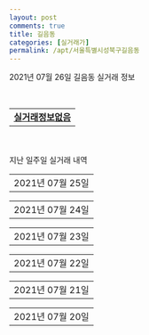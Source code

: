 ```yaml
---
layout: post
comments: true
title: 길음동
categories: [실거래가]
permalink: /apt/서울특별시성북구길음동
---
```


2021년 07월 26일 길음동 실거래 정보

<script type="text/javascript">
  google.charts.load('current', {'packages':['corechart']});
  google.charts.setOnLoadCallback(drawChart);

  function drawChart() {
    var data = google.visualization.arrayToDataTable([['거래일', '매매', '전월세', '전매'], ['20-07', 19, 49, 0], ['20-08', 34, 123, 0], ['20-09', 23, 126, 0], ['20-10', 29, 124, 0], ['20-11', 56, 139, 0], ['20-12', 68, 124, 0], ['21-01', 60, 156, 0], ['21-02', 41, 162, 0], ['21-03', 40, 205, 0], ['21-04', 33, 124, 0], ['21-05', 38, 281, 0], ['21-06', 41, 185, 0], ['21-07', 11, 91, 0]]);

    var options = {
      title: '최근 1년간 유형별 거래량 추이',
      legend: { position: 'bottom' }
    };

    var chart = new google.visualization.LineChart(document.getElementById('columnchart_material'));
    chart.draw(data, (options));년간 
  }
</script>

<div id="columnchart_material" style="width: 95%; margin-left: -35px; display: block"></div>
<br>
<table>
  <tr>
    <td colspan="4" style="font-weight: bold;"><a href="https://search.naver.com/search.naver?query=길음동 실거래정보없음">실거래정보없음</a></td>
  </tr>
    
</table>
    
<div style="margin-top: 50px; margin-bottom: 13px">지난 일주일 실거래 내역</div>

  <table style="width: 100%; margin-bottom: 1px">
      <tr class="header">
        <td>2021년 07월 25일</td>
      </tr>
      <tr class="child" style="display: none">
        <td>
            
        <table>
          <tr>
            <td colspan="4" style="font-weight: bold;"><a href="https://search.naver.com/search.naver?query=길음뉴타운2단지푸르지오">길음뉴타운2단지푸르지오</a></td>
          </tr>

          <tr>
            <td><a style="color: blue">매매</a></td>
            <td>16층</td>
            <td>84.97㎡</td>
            <td>계약일 2021-07-10</td>
          </tr>
          <tr>
            <td colspan="4"><a style="color: red;">신고가 </a>99,500<br>기존최고가 89,900</td>
          </tr>
    
        </table>
        <table style="margin-top: 5px">
          <tr>
            <td colspan="4" style="font-weight: bold;"><a href="https://search.naver.com/search.naver?query=길음동동부센트레빌(1278-0)">길음동동부센트레빌(1278-0)</a></td>
          </tr>
    
          <tr>
            <td><a style="color: blue">매매</a></td>
            <td>16층</td>
            <td>84.844㎡</td>
            <td>계약일 2021-06-26</td>
          </tr>
          <tr>
            <td colspan="4"><a style="color: red;">신고가 </a>99,700<br>기존최고가 89,900</td>
          </tr>
    
        </table>
    
        </td>
      </tr>
  </table>
    
  <table style="width: 100%; margin-bottom: 1px">
      <tr class="header">
        <td>2021년 07월 24일</td>
      </tr>
      <tr class="child" style="display: none">
        <td>
            
        <table>
          <tr>
            <td colspan="4" style="font-weight: bold;"><a href="https://search.naver.com/search.naver?query=길음뉴타운3단지푸르지오">길음뉴타운3단지푸르지오</a></td>
          </tr>

          <tr>
            <td><a style="color: darkgreen">전세</a></td>
            <td>13층</td>
            <td>59.77㎡</td>
            <td>계약일 2021-07-23</td>
          </tr>
          <tr>
            <td colspan="4">31,500</td>
          </tr>
    
        </table>
        <table style="margin-top: 5px">
          <tr>
            <td colspan="4" style="font-weight: bold;"><a href="https://search.naver.com/search.naver?query=길음뉴타운4단지(e편한세상)">길음뉴타운4단지(e편한세상)</a></td>
          </tr>
    
          <tr>
            <td><a style="color: darkgoldenrod">월세</a></td>
            <td>1층</td>
            <td>59.97㎡</td>
            <td>계약일 2021-07-23</td>
          </tr>
          <tr>
            <td colspan="4">50 (42,000)</td>
          </tr>
    
          <tr>
            <td><a style="color: darkgreen">전세</a></td>
            <td>5층</td>
            <td>59.97㎡</td>
            <td>계약일 2021-07-17</td>
          </tr>
          <tr>
            <td colspan="4">65,000</td>
          </tr>
    
        </table>
        <table style="margin-top: 5px">
          <tr>
            <td colspan="4" style="font-weight: bold;"><a href="https://search.naver.com/search.naver?query=길음뉴타운8단지(래미안)">길음뉴타운8단지(래미안)</a></td>
          </tr>
    
          <tr>
            <td><a style="color: darkgreen">전세</a></td>
            <td>4층</td>
            <td>59.99㎡</td>
            <td>계약일 2021-05-21</td>
          </tr>
          <tr>
            <td colspan="4">44,000</td>
          </tr>
    
          <tr>
            <td><a style="color: darkgreen">전세</a></td>
            <td>12층</td>
            <td>84.94㎡</td>
            <td>계약일 2021-07-17</td>
          </tr>
          <tr>
            <td colspan="4">57,700</td>
          </tr>
    
          <tr>
            <td><a style="color: darkgreen">전세</a></td>
            <td>3층</td>
            <td>114.98㎡</td>
            <td>계약일 2021-07-23</td>
          </tr>
          <tr>
            <td colspan="4">61,950</td>
          </tr>
    
        </table>
        <table style="margin-top: 5px">
          <tr>
            <td colspan="4" style="font-weight: bold;"><a href="https://search.naver.com/search.naver?query=길음동동부센트레빌(1278-0)">길음동동부센트레빌(1278-0)</a></td>
          </tr>
    
          <tr>
            <td><a style="color: darkgreen">전세</a></td>
            <td>20층</td>
            <td>114.912㎡</td>
            <td>계약일 2021-07-23</td>
          </tr>
          <tr>
            <td colspan="4">55,000</td>
          </tr>
    
        </table>
    
        </td>
      </tr>
  </table>
    
  <table style="width: 100%; margin-bottom: 1px">
      <tr class="header">
        <td>2021년 07월 23일</td>
      </tr>
      <tr class="child" style="display: none">
        <td>
            
        <table>
          <tr>
            <td colspan="4" style="font-weight: bold;"><a href="https://search.naver.com/search.naver?query=길음뉴타운1단지(래미안길음1차)">길음뉴타운1단지(래미안길음1차)</a></td>
          </tr>

          <tr>
            <td><a style="color: blue">매매</a></td>
            <td>19층</td>
            <td>59.99㎡</td>
            <td>계약일 2021-07-03</td>
          </tr>
          <tr>
            <td colspan="4"><a style="color: red;">신고가 </a>85,500<br>기존최고가 82,900</td>
          </tr>
    
        </table>
        <table style="margin-top: 5px">
          <tr>
            <td colspan="4" style="font-weight: bold;"><a href="https://search.naver.com/search.naver?query=길음뉴타운2단지푸르지오">길음뉴타운2단지푸르지오</a></td>
          </tr>
    
          <tr>
            <td><a style="color: blue">매매</a></td>
            <td>14층</td>
            <td>84.97㎡</td>
            <td>계약일 2021-07-17</td>
          </tr>
          <tr>
            <td colspan="4"><a style="color: red;">신고가 </a>100,000<br>기존최고가 83,000</td>
          </tr>
    
        </table>
        <table style="margin-top: 5px">
          <tr>
            <td colspan="4" style="font-weight: bold;"><a href="https://search.naver.com/search.naver?query=길음뉴타운5단지(래미안)">길음뉴타운5단지(래미안)</a></td>
          </tr>
    
          <tr>
            <td><a style="color: blue">매매</a></td>
            <td>3층</td>
            <td>84.96㎡</td>
            <td>계약일 2021-07-12</td>
          </tr>
          <tr>
            <td colspan="4">110,000</td>
          </tr>
    
        </table>
        <table style="margin-top: 5px">
          <tr>
            <td colspan="4" style="font-weight: bold;"><a href="https://search.naver.com/search.naver?query=길음뉴타운8단지(래미안)">길음뉴타운8단지(래미안)</a></td>
          </tr>
    
          <tr>
            <td><a style="color: darkgreen">전세</a></td>
            <td>6층</td>
            <td>59.99㎡</td>
            <td>계약일 2021-07-21</td>
          </tr>
          <tr>
            <td colspan="4">45,675</td>
          </tr>
    
          <tr>
            <td><a style="color: darkgreen">전세</a></td>
            <td>6층</td>
            <td>84.92㎡</td>
            <td>계약일 2021-07-21</td>
          </tr>
          <tr>
            <td colspan="4">63,000</td>
          </tr>
    
        </table>
    
        </td>
      </tr>
  </table>
    
  <table style="width: 100%; margin-bottom: 1px">
      <tr class="header">
        <td>2021년 07월 22일</td>
      </tr>
      <tr class="child" style="display: none">
        <td>
            
        <table>
          <tr>
            <td colspan="4" style="font-weight: bold;"><a href="https://search.naver.com/search.naver?query=길음뉴타운7단지(두산위브)">길음뉴타운7단지(두산위브)</a></td>
          </tr>

          <tr>
            <td><a style="color: blue">매매</a></td>
            <td>22층</td>
            <td>84.99㎡</td>
            <td>계약일 2021-07-15</td>
          </tr>
          <tr>
            <td colspan="4">123,800</td>
          </tr>
    
        </table>
        <table style="margin-top: 5px">
          <tr>
            <td colspan="4" style="font-weight: bold;"><a href="https://search.naver.com/search.naver?query=길음뉴타운1단지(래미안길음1차)">길음뉴타운1단지(래미안길음1차)</a></td>
          </tr>
    
          <tr>
            <td><a style="color: darkgreen">전세</a></td>
            <td>3층</td>
            <td>114.98㎡</td>
            <td>계약일 2021-07-17</td>
          </tr>
          <tr>
            <td colspan="4">45,000</td>
          </tr>
    
        </table>
        <table style="margin-top: 5px">
          <tr>
            <td colspan="4" style="font-weight: bold;"><a href="https://search.naver.com/search.naver?query=길음뉴타운2단지푸르지오">길음뉴타운2단지푸르지오</a></td>
          </tr>
    
          <tr>
            <td><a style="color: darkgoldenrod">월세</a></td>
            <td>3층</td>
            <td>114.73㎡</td>
            <td>계약일 2021-05-26</td>
          </tr>
          <tr>
            <td colspan="4">150 (20,100)</td>
          </tr>
    
          <tr>
            <td><a style="color: darkgreen">전세</a></td>
            <td>11층</td>
            <td>59.99㎡</td>
            <td>계약일 2021-05-03</td>
          </tr>
          <tr>
            <td colspan="4">47,000</td>
          </tr>
    
        </table>
        <table style="margin-top: 5px">
          <tr>
            <td colspan="4" style="font-weight: bold;"><a href="https://search.naver.com/search.naver?query=길음뉴타운5단지(래미안)">길음뉴타운5단지(래미안)</a></td>
          </tr>
    
          <tr>
            <td><a style="color: darkgreen">전세</a></td>
            <td>1층</td>
            <td>59.75㎡</td>
            <td>계약일 2021-05-10</td>
          </tr>
          <tr>
            <td colspan="4">54,000</td>
          </tr>
    
        </table>
        <table style="margin-top: 5px">
          <tr>
            <td colspan="4" style="font-weight: bold;"><a href="https://search.naver.com/search.naver?query=길음뉴타운6단지(래미안)">길음뉴타운6단지(래미안)</a></td>
          </tr>
    
          <tr>
            <td><a style="color: darkgreen">전세</a></td>
            <td>7층</td>
            <td>59.373㎡</td>
            <td>계약일 2021-07-10</td>
          </tr>
          <tr>
            <td colspan="4">57,000</td>
          </tr>
    
        </table>
        <table style="margin-top: 5px">
          <tr>
            <td colspan="4" style="font-weight: bold;"><a href="https://search.naver.com/search.naver?query=길음뉴타운9단지(래미안)">길음뉴타운9단지(래미안)</a></td>
          </tr>
    
          <tr>
            <td><a style="color: darkgreen">전세</a></td>
            <td>8층</td>
            <td>84.95㎡</td>
            <td>계약일 2021-05-29</td>
          </tr>
          <tr>
            <td colspan="4">70,000</td>
          </tr>
    
          <tr>
            <td><a style="color: darkgreen">전세</a></td>
            <td>5층</td>
            <td>59.96㎡</td>
            <td>계약일 2021-07-20</td>
          </tr>
          <tr>
            <td colspan="4">44,100</td>
          </tr>
    
        </table>
        <table style="margin-top: 5px">
          <tr>
            <td colspan="4" style="font-weight: bold;"><a href="https://search.naver.com/search.naver?query=래미안길음센터피스">래미안길음센터피스</a></td>
          </tr>
    
          <tr>
            <td><a style="color: darkgoldenrod">월세</a></td>
            <td>5층</td>
            <td>33.46㎡</td>
            <td>계약일 2021-07-05</td>
          </tr>
          <tr>
            <td colspan="4">4 (2,767)</td>
          </tr>
    
        </table>
    
        </td>
      </tr>
  </table>
    
  <table style="width: 100%; margin-bottom: 1px">
      <tr class="header">
        <td>2021년 07월 21일</td>
      </tr>
      <tr class="child" style="display: none">
        <td>
            
        <table>
          <tr>
            <td colspan="4" style="font-weight: bold;"><a href="https://search.naver.com/search.naver?query=돈암2-1삼부">돈암2-1삼부</a></td>
          </tr>

          <tr>
            <td><a style="color: blue">매매</a></td>
            <td>5층</td>
            <td>84.13㎡</td>
            <td>계약일 2021-06-27</td>
          </tr>
          <tr>
            <td colspan="4">83,000</td>
          </tr>
    
        </table>
        <table style="margin-top: 5px">
          <tr>
            <td colspan="4" style="font-weight: bold;"><a href="https://search.naver.com/search.naver?query=래미안길음센터피스">래미안길음센터피스</a></td>
          </tr>
    
          <tr>
            <td><a style="color: blue">매매</a></td>
            <td>4층</td>
            <td>84.99㎡</td>
            <td>계약일 2021-07-12</td>
          </tr>
          <tr>
            <td colspan="4"><a style="color: red;">신고가 </a>154,000<br>기존최고가 140,000</td>
          </tr>
    
          <tr>
            <td><a style="color: blue">매매</a></td>
            <td>29층</td>
            <td>84.95㎡</td>
            <td>계약일 2021-06-23</td>
          </tr>
          <tr>
            <td colspan="4">153,000</td>
          </tr>
    
        </table>
        <table style="margin-top: 5px">
          <tr>
            <td colspan="4" style="font-weight: bold;"><a href="https://search.naver.com/search.naver?query=롯데캐슬골든힐스">롯데캐슬골든힐스</a></td>
          </tr>
    
          <tr>
            <td><a style="color: blue">매매</a></td>
            <td>-1층</td>
            <td>59.8946㎡</td>
            <td>계약일 2021-07-10</td>
          </tr>
          <tr>
            <td colspan="4"><a style="color: red;">신고가 </a>96,000<br>기존최고가 79,000</td>
          </tr>
    
        </table>
        <table style="margin-top: 5px">
          <tr>
            <td colspan="4" style="font-weight: bold;"><a href="https://search.naver.com/search.naver?query=길음뉴타운1단지(래미안길음1차)">길음뉴타운1단지(래미안길음1차)</a></td>
          </tr>
    
          <tr>
            <td><a style="color: darkgoldenrod">월세</a></td>
            <td>5층</td>
            <td>59.99㎡</td>
            <td>계약일 2021-07-17</td>
          </tr>
          <tr>
            <td colspan="4">30 (33,000)</td>
          </tr>
    
        </table>
        <table style="margin-top: 5px">
          <tr>
            <td colspan="4" style="font-weight: bold;"><a href="https://search.naver.com/search.naver?query=길음뉴타운2단지푸르지오">길음뉴타운2단지푸르지오</a></td>
          </tr>
    
          <tr>
            <td><a style="color: darkgoldenrod">월세</a></td>
            <td>11층</td>
            <td>84.97㎡</td>
            <td>계약일 2021-06-19</td>
          </tr>
          <tr>
            <td colspan="4"><a style="color: red;">신고가 </a>116 (5,000)<br>기존최고가 116 (5,000)</td>
          </tr>
    
        </table>
        <table style="margin-top: 5px">
          <tr>
            <td colspan="4" style="font-weight: bold;"><a href="https://search.naver.com/search.naver?query=길음뉴타운7단지(두산위브)">길음뉴타운7단지(두산위브)</a></td>
          </tr>
    
          <tr>
            <td><a style="color: darkgoldenrod">월세</a></td>
            <td>16층</td>
            <td>84.99㎡</td>
            <td>계약일 2021-07-10</td>
          </tr>
          <tr>
            <td colspan="4">150 (30,000)</td>
          </tr>
    
        </table>
        <table style="margin-top: 5px">
          <tr>
            <td colspan="4" style="font-weight: bold;"><a href="https://search.naver.com/search.naver?query=길음뉴타운9단지(래미안)">길음뉴타운9단지(래미안)</a></td>
          </tr>
    
          <tr>
            <td><a style="color: darkgreen">전세</a></td>
            <td>28층</td>
            <td>59.92㎡</td>
            <td>계약일 2021-07-17</td>
          </tr>
          <tr>
            <td colspan="4">43,050</td>
          </tr>
    
          <tr>
            <td><a style="color: darkgreen">전세</a></td>
            <td>6층</td>
            <td>59.96㎡</td>
            <td>계약일 2021-07-16</td>
          </tr>
          <tr>
            <td colspan="4">42,000</td>
          </tr>
    
        </table>
        <table style="margin-top: 5px">
          <tr>
            <td colspan="4" style="font-weight: bold;"><a href="https://search.naver.com/search.naver?query=길음동동부센트레빌(1278-0)">길음동동부센트레빌(1278-0)</a></td>
          </tr>
    
          <tr>
            <td><a style="color: darkgreen">전세</a></td>
            <td>11층</td>
            <td>59.998㎡</td>
            <td>계약일 2021-07-20</td>
          </tr>
          <tr>
            <td colspan="4">33,600</td>
          </tr>
    
        </table>
        <table style="margin-top: 5px">
          <tr>
            <td colspan="4" style="font-weight: bold;"><a href="https://search.naver.com/search.naver?query=래미안길음센터피스">래미안길음센터피스</a></td>
          </tr>
    
          <tr>
            <td><a style="color: darkgreen">전세</a></td>
            <td>5층</td>
            <td>84.95㎡</td>
            <td>계약일 2021-06-12</td>
          </tr>
          <tr>
            <td colspan="4">88,000</td>
          </tr>
    
          <tr>
            <td><a style="color: darkgreen">전세</a></td>
            <td>7층</td>
            <td>59.97㎡</td>
            <td>계약일 2021-06-23</td>
          </tr>
          <tr>
            <td colspan="4">65,500</td>
          </tr>
    
          <tr>
            <td><a style="color: darkgreen">전세</a></td>
            <td>8층</td>
            <td>59.97㎡</td>
            <td>계약일 2021-06-26</td>
          </tr>
          <tr>
            <td colspan="4">65,000</td>
          </tr>
    
          <tr>
            <td><a style="color: darkgreen">전세</a></td>
            <td>7층</td>
            <td>59.97㎡</td>
            <td>계약일 2021-07-10</td>
          </tr>
          <tr>
            <td colspan="4">66,000</td>
          </tr>
    
          <tr>
            <td><a style="color: darkgreen">전세</a></td>
            <td>4층</td>
            <td>59.97㎡</td>
            <td>계약일 2021-07-15</td>
          </tr>
          <tr>
            <td colspan="4">70,000</td>
          </tr>
    
        </table>
    
        </td>
      </tr>
  </table>
    
  <table style="width: 100%; margin-bottom: 1px">
      <tr class="header">
        <td>2021년 07월 20일</td>
      </tr>
      <tr class="child" style="display: none">
        <td>
            
        <table>
          <tr>
            <td colspan="4" style="font-weight: bold;"><a href="https://search.naver.com/search.naver?query=길음3단지(임대307동,308동,1280-3)">길음3단지(임대307동,308동,1280-3)</a></td>
          </tr>

          <tr>
            <td><a style="color: darkgoldenrod">월세</a></td>
            <td>12층</td>
            <td>30.61㎡</td>
            <td>계약일 2021-07-07</td>
          </tr>
          <tr>
            <td colspan="4">16 (1,723)</td>
          </tr>
    
        </table>
        <table style="margin-top: 5px">
          <tr>
            <td colspan="4" style="font-weight: bold;"><a href="https://search.naver.com/search.naver?query=길음8단지(임대825동,1284-9))">길음8단지(임대825동,1284-9))</a></td>
          </tr>
    
          <tr>
            <td><a style="color: darkgoldenrod">월세</a></td>
            <td>2층</td>
            <td>33.99㎡</td>
            <td>계약일 2021-06-22</td>
          </tr>
          <tr>
            <td colspan="4">24 (2,928)</td>
          </tr>
    
          <tr>
            <td><a style="color: darkgoldenrod">월세</a></td>
            <td>10층</td>
            <td>33.99㎡</td>
            <td>계약일 2021-06-24</td>
          </tr>
          <tr>
            <td colspan="4">24 (2,928)</td>
          </tr>
    
        </table>
        <table style="margin-top: 5px">
          <tr>
            <td colspan="4" style="font-weight: bold;"><a href="https://search.naver.com/search.naver?query=길음뉴타운1단지(래미안길음1차)">길음뉴타운1단지(래미안길음1차)</a></td>
          </tr>
    
          <tr>
            <td><a style="color: darkgoldenrod">월세</a></td>
            <td>12층</td>
            <td>84.96㎡</td>
            <td>계약일 2021-06-12</td>
          </tr>
          <tr>
            <td colspan="4">80 (40,000)</td>
          </tr>
    
          <tr>
            <td><a style="color: darkgoldenrod">월세</a></td>
            <td>3층</td>
            <td>59.99㎡</td>
            <td>계약일 2021-05-08</td>
          </tr>
          <tr>
            <td colspan="4">20 (33,000)</td>
          </tr>
    
          <tr>
            <td><a style="color: darkgoldenrod">월세</a></td>
            <td>3층</td>
            <td>59.99㎡</td>
            <td>계약일 2021-05-19</td>
          </tr>
          <tr>
            <td colspan="4">140 (5,000)</td>
          </tr>
    
          <tr>
            <td><a style="color: darkgoldenrod">월세</a></td>
            <td>4층</td>
            <td>59.99㎡</td>
            <td>계약일 2021-05-22</td>
          </tr>
          <tr>
            <td colspan="4">100 (15,000)</td>
          </tr>
    
          <tr>
            <td><a style="color: darkgreen">전세</a></td>
            <td>12층</td>
            <td>59.99㎡</td>
            <td>계약일 2021-05-02</td>
          </tr>
          <tr>
            <td colspan="4">50,000</td>
          </tr>
    
          <tr>
            <td><a style="color: darkgreen">전세</a></td>
            <td>11층</td>
            <td>84.96㎡</td>
            <td>계약일 2021-05-03</td>
          </tr>
          <tr>
            <td colspan="4">60,000</td>
          </tr>
    
          <tr>
            <td><a style="color: darkgreen">전세</a></td>
            <td>8층</td>
            <td>84.96㎡</td>
            <td>계약일 2021-05-07</td>
          </tr>
          <tr>
            <td colspan="4">44,000</td>
          </tr>
    
          <tr>
            <td><a style="color: darkgreen">전세</a></td>
            <td>6층</td>
            <td>84.96㎡</td>
            <td>계약일 2021-05-12</td>
          </tr>
          <tr>
            <td colspan="4">60,000</td>
          </tr>
    
          <tr>
            <td><a style="color: darkgreen">전세</a></td>
            <td>1층</td>
            <td>59.99㎡</td>
            <td>계약일 2021-05-12</td>
          </tr>
          <tr>
            <td colspan="4">31,000</td>
          </tr>
    
          <tr>
            <td><a style="color: darkgreen">전세</a></td>
            <td>2층</td>
            <td>84.96㎡</td>
            <td>계약일 2021-05-10</td>
          </tr>
          <tr>
            <td colspan="4">50,000</td>
          </tr>
    
          <tr>
            <td><a style="color: darkgreen">전세</a></td>
            <td>8층</td>
            <td>84.96㎡</td>
            <td>계약일 2021-05-18</td>
          </tr>
          <tr>
            <td colspan="4">42,500</td>
          </tr>
    
          <tr>
            <td><a style="color: darkgreen">전세</a></td>
            <td>11층</td>
            <td>84.96㎡</td>
            <td>계약일 2021-05-23</td>
          </tr>
          <tr>
            <td colspan="4">64,000</td>
          </tr>
    
          <tr>
            <td><a style="color: darkgreen">전세</a></td>
            <td>7층</td>
            <td>114.98㎡</td>
            <td>계약일 2021-05-26</td>
          </tr>
          <tr>
            <td colspan="4">79,500</td>
          </tr>
    
          <tr>
            <td><a style="color: darkgreen">전세</a></td>
            <td>14층</td>
            <td>59.99㎡</td>
            <td>계약일 2021-05-28</td>
          </tr>
          <tr>
            <td colspan="4">58,000</td>
          </tr>
    
          <tr>
            <td><a style="color: darkgreen">전세</a></td>
            <td>16층</td>
            <td>84.96㎡</td>
            <td>계약일 2021-05-27</td>
          </tr>
          <tr>
            <td colspan="4">43,000</td>
          </tr>
    
          <tr>
            <td><a style="color: darkgreen">전세</a></td>
            <td>9층</td>
            <td>84.96㎡</td>
            <td>계약일 2021-06-08</td>
          </tr>
          <tr>
            <td colspan="4">64,000</td>
          </tr>
    
          <tr>
            <td><a style="color: darkgreen">전세</a></td>
            <td>18층</td>
            <td>84.96㎡</td>
            <td>계약일 2021-06-10</td>
          </tr>
          <tr>
            <td colspan="4">45,150</td>
          </tr>
    
          <tr>
            <td><a style="color: darkgreen">전세</a></td>
            <td>2층</td>
            <td>84.96㎡</td>
            <td>계약일 2021-06-06</td>
          </tr>
          <tr>
            <td colspan="4">64,000</td>
          </tr>
    
          <tr>
            <td><a style="color: darkgreen">전세</a></td>
            <td>12층</td>
            <td>84.96㎡</td>
            <td>계약일 2021-06-18</td>
          </tr>
          <tr>
            <td colspan="4">63,000</td>
          </tr>
    
          <tr>
            <td><a style="color: darkgreen">전세</a></td>
            <td>6층</td>
            <td>59.99㎡</td>
            <td>계약일 2021-06-19</td>
          </tr>
          <tr>
            <td colspan="4">34,000</td>
          </tr>
    
          <tr>
            <td><a style="color: darkgreen">전세</a></td>
            <td>1층</td>
            <td>84.96㎡</td>
            <td>계약일 2021-06-25</td>
          </tr>
          <tr>
            <td colspan="4">42,000</td>
          </tr>
    
          <tr>
            <td><a style="color: darkgreen">전세</a></td>
            <td>17층</td>
            <td>84.96㎡</td>
            <td>계약일 2021-06-25</td>
          </tr>
          <tr>
            <td colspan="4">42,000</td>
          </tr>
    
        </table>
        <table style="margin-top: 5px">
          <tr>
            <td colspan="4" style="font-weight: bold;"><a href="https://search.naver.com/search.naver?query=길음뉴타운2단지푸르지오">길음뉴타운2단지푸르지오</a></td>
          </tr>
    
          <tr>
            <td><a style="color: darkgoldenrod">월세</a></td>
            <td>14층</td>
            <td>59.99㎡</td>
            <td>계약일 2021-06-22</td>
          </tr>
          <tr>
            <td colspan="4">80 (20,000)</td>
          </tr>
    
          <tr>
            <td><a style="color: darkgoldenrod">월세</a></td>
            <td>11층</td>
            <td>114.73㎡</td>
            <td>계약일 2021-07-06</td>
          </tr>
          <tr>
            <td colspan="4">53 (31,500)</td>
          </tr>
    
          <tr>
            <td><a style="color: darkgoldenrod">월세</a></td>
            <td>9층</td>
            <td>84.97㎡</td>
            <td>계약일 2021-05-22</td>
          </tr>
          <tr>
            <td colspan="4">40 (42,000)</td>
          </tr>
    
          <tr>
            <td><a style="color: darkgoldenrod">월세</a></td>
            <td>18층</td>
            <td>84.97㎡</td>
            <td>계약일 2021-05-29</td>
          </tr>
          <tr>
            <td colspan="4">35 (38,000)</td>
          </tr>
    
          <tr>
            <td><a style="color: darkgoldenrod">월세</a></td>
            <td>9층</td>
            <td>114.73㎡</td>
            <td>계약일 2021-05-29</td>
          </tr>
          <tr>
            <td colspan="4">30 (35,000)</td>
          </tr>
    
          <tr>
            <td><a style="color: darkgoldenrod">월세</a></td>
            <td>13층</td>
            <td>59.99㎡</td>
            <td>계약일 2021-05-08</td>
          </tr>
          <tr>
            <td colspan="4">15 (30,000)</td>
          </tr>
    
          <tr>
            <td><a style="color: darkgoldenrod">월세</a></td>
            <td>6층</td>
            <td>114.73㎡</td>
            <td>계약일 2021-06-17</td>
          </tr>
          <tr>
            <td colspan="4">130 (10,470)</td>
          </tr>
    
          <tr>
            <td><a style="color: darkgoldenrod">월세</a></td>
            <td>17층</td>
            <td>59.77㎡</td>
            <td>계약일 2021-05-04</td>
          </tr>
          <tr>
            <td colspan="4">120 (5,000)</td>
          </tr>
    
          <tr>
            <td><a style="color: darkgoldenrod">월세</a></td>
            <td>3층</td>
            <td>84.97㎡</td>
            <td>계약일 2021-05-06</td>
          </tr>
          <tr>
            <td colspan="4">115 (6,000)</td>
          </tr>
    
          <tr>
            <td><a style="color: darkgreen">전세</a></td>
            <td>5층</td>
            <td>84.97㎡</td>
            <td>계약일 2021-05-01</td>
          </tr>
          <tr>
            <td colspan="4">36,500</td>
          </tr>
    
          <tr>
            <td><a style="color: darkgreen">전세</a></td>
            <td>4층</td>
            <td>84.97㎡</td>
            <td>계약일 2021-05-01</td>
          </tr>
          <tr>
            <td colspan="4">57,000</td>
          </tr>
    
          <tr>
            <td><a style="color: darkgreen">전세</a></td>
            <td>1층</td>
            <td>84.97㎡</td>
            <td>계약일 2021-05-13</td>
          </tr>
          <tr>
            <td colspan="4">60,000</td>
          </tr>
    
          <tr>
            <td><a style="color: darkgreen">전세</a></td>
            <td>14층</td>
            <td>84.97㎡</td>
            <td>계약일 2021-05-17</td>
          </tr>
          <tr>
            <td colspan="4">38,800</td>
          </tr>
    
          <tr>
            <td><a style="color: darkgreen">전세</a></td>
            <td>8층</td>
            <td>84.97㎡</td>
            <td>계약일 2021-05-18</td>
          </tr>
          <tr>
            <td colspan="4">36,750</td>
          </tr>
    
          <tr>
            <td><a style="color: darkgreen">전세</a></td>
            <td>16층</td>
            <td>59.99㎡</td>
            <td>계약일 2021-05-24</td>
          </tr>
          <tr>
            <td colspan="4">33,600</td>
          </tr>
    
          <tr>
            <td><a style="color: darkgreen">전세</a></td>
            <td>16층</td>
            <td>84.97㎡</td>
            <td>계약일 2021-05-31</td>
          </tr>
          <tr>
            <td colspan="4">61,000</td>
          </tr>
    
          <tr>
            <td><a style="color: darkgreen">전세</a></td>
            <td>2층</td>
            <td>59.99㎡</td>
            <td>계약일 2021-05-31</td>
          </tr>
          <tr>
            <td colspan="4">34,860</td>
          </tr>
    
          <tr>
            <td><a style="color: darkgreen">전세</a></td>
            <td>2층</td>
            <td>59.99㎡</td>
            <td>계약일 2021-06-04</td>
          </tr>
          <tr>
            <td colspan="4">29,400</td>
          </tr>
    
          <tr>
            <td><a style="color: darkgreen">전세</a></td>
            <td>1층</td>
            <td>84.97㎡</td>
            <td>계약일 2021-06-09</td>
          </tr>
          <tr>
            <td colspan="4">60,000</td>
          </tr>
    
          <tr>
            <td><a style="color: darkgreen">전세</a></td>
            <td>17층</td>
            <td>84.97㎡</td>
            <td>계약일 2021-06-12</td>
          </tr>
          <tr>
            <td colspan="4">58,000</td>
          </tr>
    
          <tr>
            <td><a style="color: darkgreen">전세</a></td>
            <td>17층</td>
            <td>84.97㎡</td>
            <td>계약일 2021-06-18</td>
          </tr>
          <tr>
            <td colspan="4">75,000</td>
          </tr>
    
          <tr>
            <td><a style="color: darkgreen">전세</a></td>
            <td>8층</td>
            <td>84.97㎡</td>
            <td>계약일 2021-06-19</td>
          </tr>
          <tr>
            <td colspan="4">38,000</td>
          </tr>
    
          <tr>
            <td><a style="color: darkgreen">전세</a></td>
            <td>12층</td>
            <td>59.77㎡</td>
            <td>계약일 2021-06-25</td>
          </tr>
          <tr>
            <td colspan="4">50,000</td>
          </tr>
    
          <tr>
            <td><a style="color: darkgreen">전세</a></td>
            <td>15층</td>
            <td>114.73㎡</td>
            <td>계약일 2021-06-26</td>
          </tr>
          <tr>
            <td colspan="4">46,200</td>
          </tr>
    
          <tr>
            <td><a style="color: darkgreen">전세</a></td>
            <td>15층</td>
            <td>114.73㎡</td>
            <td>계약일 2021-07-06</td>
          </tr>
          <tr>
            <td colspan="4">47,250</td>
          </tr>
    
        </table>
        <table style="margin-top: 5px">
          <tr>
            <td colspan="4" style="font-weight: bold;"><a href="https://search.naver.com/search.naver?query=길음뉴타운3단지푸르지오">길음뉴타운3단지푸르지오</a></td>
          </tr>
    
          <tr>
            <td><a style="color: darkgoldenrod">월세</a></td>
            <td>17층</td>
            <td>59.77㎡</td>
            <td>계약일 2021-07-14</td>
          </tr>
          <tr>
            <td colspan="4">90 (15,000)</td>
          </tr>
    
          <tr>
            <td><a style="color: darkgreen">전세</a></td>
            <td>4층</td>
            <td>84.97㎡</td>
            <td>계약일 2021-05-31</td>
          </tr>
          <tr>
            <td colspan="4">38,300</td>
          </tr>
    
          <tr>
            <td><a style="color: darkgreen">전세</a></td>
            <td>11층</td>
            <td>84.97㎡</td>
            <td>계약일 2021-06-14</td>
          </tr>
          <tr>
            <td colspan="4">60,000</td>
          </tr>
    
          <tr>
            <td><a style="color: darkgreen">전세</a></td>
            <td>11층</td>
            <td>84.97㎡</td>
            <td>계약일 2021-06-15</td>
          </tr>
          <tr>
            <td colspan="4">59,995</td>
          </tr>
    
          <tr>
            <td><a style="color: darkgreen">전세</a></td>
            <td>2층</td>
            <td>84.97㎡</td>
            <td>계약일 2021-06-30</td>
          </tr>
          <tr>
            <td colspan="4">39,900</td>
          </tr>
    
          <tr>
            <td><a style="color: darkgreen">전세</a></td>
            <td>2층</td>
            <td>84.97㎡</td>
            <td>계약일 2021-07-05</td>
          </tr>
          <tr>
            <td colspan="4">55,000</td>
          </tr>
    
          <tr>
            <td><a style="color: darkgreen">전세</a></td>
            <td>4층</td>
            <td>84.97㎡</td>
            <td>계약일 2021-07-07</td>
          </tr>
          <tr>
            <td colspan="4">40,900</td>
          </tr>
    
          <tr>
            <td><a style="color: darkgreen">전세</a></td>
            <td>18층</td>
            <td>59.77㎡</td>
            <td>계약일 2021-07-12</td>
          </tr>
          <tr>
            <td colspan="4">33,000</td>
          </tr>
    
          <tr>
            <td><a style="color: darkgreen">전세</a></td>
            <td>6층</td>
            <td>59.99㎡</td>
            <td>계약일 2021-07-15</td>
          </tr>
          <tr>
            <td colspan="4">47,000</td>
          </tr>
    
          <tr>
            <td><a style="color: darkgreen">전세</a></td>
            <td>11층</td>
            <td>59.99㎡</td>
            <td>계약일 2021-07-16</td>
          </tr>
          <tr>
            <td colspan="4">37,800</td>
          </tr>
    
        </table>
        <table style="margin-top: 5px">
          <tr>
            <td colspan="4" style="font-weight: bold;"><a href="https://search.naver.com/search.naver?query=길음뉴타운4단지(e편한세상)">길음뉴타운4단지(e편한세상)</a></td>
          </tr>
    
          <tr>
            <td><a style="color: darkgoldenrod">월세</a></td>
            <td>11층</td>
            <td>59.86㎡</td>
            <td>계약일 2021-07-07</td>
          </tr>
          <tr>
            <td colspan="4">80 (19,000)</td>
          </tr>
    
          <tr>
            <td><a style="color: darkgoldenrod">월세</a></td>
            <td>8층</td>
            <td>84.64㎡</td>
            <td>계약일 2021-05-29</td>
          </tr>
          <tr>
            <td colspan="4">60 (26,000)</td>
          </tr>
    
          <tr>
            <td><a style="color: darkgoldenrod">월세</a></td>
            <td>5층</td>
            <td>59.97㎡</td>
            <td>계약일 2021-06-04</td>
          </tr>
          <tr>
            <td colspan="4">105 (3,000)</td>
          </tr>
    
          <tr>
            <td><a style="color: darkgoldenrod">월세</a></td>
            <td>7층</td>
            <td>114.88㎡</td>
            <td>계약일 2021-06-05</td>
          </tr>
          <tr>
            <td colspan="4">100 (50,000)</td>
          </tr>
    
          <tr>
            <td><a style="color: darkgreen">전세</a></td>
            <td>1층</td>
            <td>114.88㎡</td>
            <td>계약일 2021-05-07</td>
          </tr>
          <tr>
            <td colspan="4">82,000</td>
          </tr>
    
          <tr>
            <td><a style="color: darkgreen">전세</a></td>
            <td>8층</td>
            <td>59.97㎡</td>
            <td>계약일 2021-05-06</td>
          </tr>
          <tr>
            <td colspan="4">31,500</td>
          </tr>
    
          <tr>
            <td><a style="color: darkgreen">전세</a></td>
            <td>7층</td>
            <td>59.97㎡</td>
            <td>계약일 2021-05-10</td>
          </tr>
          <tr>
            <td colspan="4">50,000</td>
          </tr>
    
          <tr>
            <td><a style="color: darkgreen">전세</a></td>
            <td>6층</td>
            <td>102.38㎡</td>
            <td>계약일 2021-05-13</td>
          </tr>
          <tr>
            <td colspan="4">73,000</td>
          </tr>
    
          <tr>
            <td><a style="color: darkgreen">전세</a></td>
            <td>1층</td>
            <td>84.64㎡</td>
            <td>계약일 2021-05-15</td>
          </tr>
          <tr>
            <td colspan="4">52,000</td>
          </tr>
    
          <tr>
            <td><a style="color: darkgreen">전세</a></td>
            <td>5층</td>
            <td>59.97㎡</td>
            <td>계약일 2021-05-15</td>
          </tr>
          <tr>
            <td colspan="4">50,000</td>
          </tr>
    
          <tr>
            <td><a style="color: darkgreen">전세</a></td>
            <td>8층</td>
            <td>59.86㎡</td>
            <td>계약일 2021-05-20</td>
          </tr>
          <tr>
            <td colspan="4">53,000</td>
          </tr>
    
          <tr>
            <td><a style="color: darkgreen">전세</a></td>
            <td>9층</td>
            <td>59.97㎡</td>
            <td>계약일 2021-05-20</td>
          </tr>
          <tr>
            <td colspan="4">50,000</td>
          </tr>
    
          <tr>
            <td><a style="color: darkgreen">전세</a></td>
            <td>13층</td>
            <td>84.64㎡</td>
            <td>계약일 2021-05-24</td>
          </tr>
          <tr>
            <td colspan="4">47,000</td>
          </tr>
    
          <tr>
            <td><a style="color: darkgreen">전세</a></td>
            <td>9층</td>
            <td>84.64㎡</td>
            <td>계약일 2021-05-28</td>
          </tr>
          <tr>
            <td colspan="4">42,000</td>
          </tr>
    
          <tr>
            <td><a style="color: darkgreen">전세</a></td>
            <td>16층</td>
            <td>114.88㎡</td>
            <td>계약일 2021-05-28</td>
          </tr>
          <tr>
            <td colspan="4">56,700</td>
          </tr>
    
          <tr>
            <td><a style="color: darkgreen">전세</a></td>
            <td>2층</td>
            <td>84.64㎡</td>
            <td>계약일 2021-05-29</td>
          </tr>
          <tr>
            <td colspan="4">58,000</td>
          </tr>
    
          <tr>
            <td><a style="color: darkgreen">전세</a></td>
            <td>19층</td>
            <td>84.64㎡</td>
            <td>계약일 2021-06-05</td>
          </tr>
          <tr>
            <td colspan="4">70,000</td>
          </tr>
    
          <tr>
            <td><a style="color: darkgreen">전세</a></td>
            <td>16층</td>
            <td>84.64㎡</td>
            <td>계약일 2021-06-10</td>
          </tr>
          <tr>
            <td colspan="4">47,200</td>
          </tr>
    
          <tr>
            <td><a style="color: darkgreen">전세</a></td>
            <td>6층</td>
            <td>59.86㎡</td>
            <td>계약일 2021-06-10</td>
          </tr>
          <tr>
            <td colspan="4">52,000</td>
          </tr>
    
          <tr>
            <td><a style="color: darkgreen">전세</a></td>
            <td>14층</td>
            <td>59.86㎡</td>
            <td>계약일 2021-06-12</td>
          </tr>
          <tr>
            <td colspan="4">36,750</td>
          </tr>
    
          <tr>
            <td><a style="color: darkgreen">전세</a></td>
            <td>3층</td>
            <td>84.64㎡</td>
            <td>계약일 2021-06-11</td>
          </tr>
          <tr>
            <td colspan="4">45,000</td>
          </tr>
    
          <tr>
            <td><a style="color: darkgreen">전세</a></td>
            <td>3층</td>
            <td>59.97㎡</td>
            <td>계약일 2021-06-14</td>
          </tr>
          <tr>
            <td colspan="4">40,572</td>
          </tr>
    
          <tr>
            <td><a style="color: darkgreen">전세</a></td>
            <td>13층</td>
            <td>114.88㎡</td>
            <td>계약일 2021-06-19</td>
          </tr>
          <tr>
            <td colspan="4">57,750</td>
          </tr>
    
          <tr>
            <td><a style="color: darkgreen">전세</a></td>
            <td>10층</td>
            <td>84.64㎡</td>
            <td>계약일 2021-07-01</td>
          </tr>
          <tr>
            <td colspan="4">49,300</td>
          </tr>
    
          <tr>
            <td><a style="color: darkgreen">전세</a></td>
            <td>11층</td>
            <td>84.64㎡</td>
            <td>계약일 2021-07-07</td>
          </tr>
          <tr>
            <td colspan="4">34,600</td>
          </tr>
    
          <tr>
            <td><a style="color: darkgreen">전세</a></td>
            <td>16층</td>
            <td>59.86㎡</td>
            <td>계약일 2021-07-08</td>
          </tr>
          <tr>
            <td colspan="4">53,000</td>
          </tr>
    
        </table>
        <table style="margin-top: 5px">
          <tr>
            <td colspan="4" style="font-weight: bold;"><a href="https://search.naver.com/search.naver?query=길음뉴타운5단지(래미안)">길음뉴타운5단지(래미안)</a></td>
          </tr>
    
          <tr>
            <td><a style="color: darkgoldenrod">월세</a></td>
            <td>8층</td>
            <td>59.75㎡</td>
            <td>계약일 2021-07-09</td>
          </tr>
          <tr>
            <td colspan="4">90 (20,000)</td>
          </tr>
    
          <tr>
            <td><a style="color: darkgoldenrod">월세</a></td>
            <td>12층</td>
            <td>84.96㎡</td>
            <td>계약일 2021-07-09</td>
          </tr>
          <tr>
            <td colspan="4">30 (60,000)</td>
          </tr>
    
          <tr>
            <td><a style="color: darkgoldenrod">월세</a></td>
            <td>10층</td>
            <td>59.75㎡</td>
            <td>계약일 2021-07-10</td>
          </tr>
          <tr>
            <td colspan="4">30 (28,800)</td>
          </tr>
    
          <tr>
            <td><a style="color: darkgoldenrod">월세</a></td>
            <td>16층</td>
            <td>59.75㎡</td>
            <td>계약일 2021-05-04</td>
          </tr>
          <tr>
            <td colspan="4">140 (5,000)</td>
          </tr>
    
          <tr>
            <td><a style="color: darkgoldenrod">월세</a></td>
            <td>13층</td>
            <td>84.96㎡</td>
            <td>계약일 2021-06-17</td>
          </tr>
          <tr>
            <td colspan="4">115 (5,000)</td>
          </tr>
    
          <tr>
            <td><a style="color: darkgreen">전세</a></td>
            <td>2층</td>
            <td>59.75㎡</td>
            <td>계약일 2021-05-15</td>
          </tr>
          <tr>
            <td colspan="4">38,640</td>
          </tr>
    
          <tr>
            <td><a style="color: darkgreen">전세</a></td>
            <td>13층</td>
            <td>59.75㎡</td>
            <td>계약일 2021-05-22</td>
          </tr>
          <tr>
            <td colspan="4">38,850</td>
          </tr>
    
          <tr>
            <td><a style="color: darkgreen">전세</a></td>
            <td>12층</td>
            <td>114.93㎡</td>
            <td>계약일 2021-05-26</td>
          </tr>
          <tr>
            <td colspan="4">68,000</td>
          </tr>
    
          <tr>
            <td><a style="color: darkgreen">전세</a></td>
            <td>8층</td>
            <td>59.75㎡</td>
            <td>계약일 2021-06-11</td>
          </tr>
          <tr>
            <td colspan="4">55,000</td>
          </tr>
    
          <tr>
            <td><a style="color: darkgreen">전세</a></td>
            <td>6층</td>
            <td>84.96㎡</td>
            <td>계약일 2021-06-12</td>
          </tr>
          <tr>
            <td colspan="4">47,200</td>
          </tr>
    
          <tr>
            <td><a style="color: darkgreen">전세</a></td>
            <td>9층</td>
            <td>84.96㎡</td>
            <td>계약일 2021-07-03</td>
          </tr>
          <tr>
            <td colspan="4">50,900</td>
          </tr>
    
        </table>
        <table style="margin-top: 5px">
          <tr>
            <td colspan="4" style="font-weight: bold;"><a href="https://search.naver.com/search.naver?query=길음뉴타운6단지(래미안)">길음뉴타운6단지(래미안)</a></td>
          </tr>
    
          <tr>
            <td><a style="color: darkgoldenrod">월세</a></td>
            <td>8층</td>
            <td>59.373㎡</td>
            <td>계약일 2021-05-21</td>
          </tr>
          <tr>
            <td colspan="4">65 (20,000)</td>
          </tr>
    
          <tr>
            <td><a style="color: darkgoldenrod">월세</a></td>
            <td>20층</td>
            <td>59.373㎡</td>
            <td>계약일 2021-05-22</td>
          </tr>
          <tr>
            <td colspan="4">60 (20,000)</td>
          </tr>
    
          <tr>
            <td><a style="color: darkgoldenrod">월세</a></td>
            <td>3층</td>
            <td>84.049㎡</td>
            <td>계약일 2021-05-26</td>
          </tr>
          <tr>
            <td colspan="4">20 (42,000)</td>
          </tr>
    
          <tr>
            <td><a style="color: darkgoldenrod">월세</a></td>
            <td>8층</td>
            <td>84.049㎡</td>
            <td>계약일 2021-05-04</td>
          </tr>
          <tr>
            <td colspan="4">180 (10,000)</td>
          </tr>
    
          <tr>
            <td><a style="color: darkgoldenrod">월세</a></td>
            <td>16층</td>
            <td>59.373㎡</td>
            <td>계약일 2021-06-15</td>
          </tr>
          <tr>
            <td colspan="4">140 (10,000)</td>
          </tr>
    
          <tr>
            <td><a style="color: darkgoldenrod">월세</a></td>
            <td>18층</td>
            <td>84.049㎡</td>
            <td>계약일 2021-06-05</td>
          </tr>
          <tr>
            <td colspan="4">137 (5,000)</td>
          </tr>
    
          <tr>
            <td><a style="color: darkgoldenrod">월세</a></td>
            <td>15층</td>
            <td>59.373㎡</td>
            <td>계약일 2021-06-29</td>
          </tr>
          <tr>
            <td colspan="4">130 (10,000)</td>
          </tr>
    
          <tr>
            <td><a style="color: darkgoldenrod">월세</a></td>
            <td>4층</td>
            <td>59.373㎡</td>
            <td>계약일 2021-06-07</td>
          </tr>
          <tr>
            <td colspan="4">116 (3,000)</td>
          </tr>
    
          <tr>
            <td><a style="color: darkgreen">전세</a></td>
            <td>3층</td>
            <td>59.373㎡</td>
            <td>계약일 2021-05-13</td>
          </tr>
          <tr>
            <td colspan="4">36,000</td>
          </tr>
    
          <tr>
            <td><a style="color: darkgreen">전세</a></td>
            <td>9층</td>
            <td>59.373㎡</td>
            <td>계약일 2021-05-12</td>
          </tr>
          <tr>
            <td colspan="4">40,950</td>
          </tr>
    
          <tr>
            <td><a style="color: darkgreen">전세</a></td>
            <td>6층</td>
            <td>113.226㎡</td>
            <td>계약일 2021-05-17</td>
          </tr>
          <tr>
            <td colspan="4">40,000</td>
          </tr>
    
          <tr>
            <td><a style="color: darkgreen">전세</a></td>
            <td>4층</td>
            <td>84.049㎡</td>
            <td>계약일 2021-05-22</td>
          </tr>
          <tr>
            <td colspan="4">45,000</td>
          </tr>
    
          <tr>
            <td><a style="color: darkgreen">전세</a></td>
            <td>5층</td>
            <td>59.373㎡</td>
            <td>계약일 2021-05-25</td>
          </tr>
          <tr>
            <td colspan="4">39,900</td>
          </tr>
    
          <tr>
            <td><a style="color: darkgreen">전세</a></td>
            <td>9층</td>
            <td>59.373㎡</td>
            <td>계약일 2021-06-05</td>
          </tr>
          <tr>
            <td colspan="4">43,050</td>
          </tr>
    
          <tr>
            <td><a style="color: darkgreen">전세</a></td>
            <td>7층</td>
            <td>59.373㎡</td>
            <td>계약일 2021-06-05</td>
          </tr>
          <tr>
            <td colspan="4">42,000</td>
          </tr>
    
          <tr>
            <td><a style="color: darkgreen">전세</a></td>
            <td>12층</td>
            <td>59.373㎡</td>
            <td>계약일 2021-06-12</td>
          </tr>
          <tr>
            <td colspan="4">39,900</td>
          </tr>
    
          <tr>
            <td><a style="color: darkgreen">전세</a></td>
            <td>14층</td>
            <td>59.373㎡</td>
            <td>계약일 2021-06-18</td>
          </tr>
          <tr>
            <td colspan="4">38,850</td>
          </tr>
    
        </table>
        <table style="margin-top: 5px">
          <tr>
            <td colspan="4" style="font-weight: bold;"><a href="https://search.naver.com/search.naver?query=길음뉴타운7단지(두산위브)">길음뉴타운7단지(두산위브)</a></td>
          </tr>
    
          <tr>
            <td><a style="color: darkgoldenrod">월세</a></td>
            <td>8층</td>
            <td>84.99㎡</td>
            <td>계약일 2021-06-26</td>
          </tr>
          <tr>
            <td colspan="4">90 (40,000)</td>
          </tr>
    
          <tr>
            <td><a style="color: darkgoldenrod">월세</a></td>
            <td>5층</td>
            <td>59.98㎡</td>
            <td>계약일 2021-05-22</td>
          </tr>
          <tr>
            <td colspan="4">5 (50,000)</td>
          </tr>
    
          <tr>
            <td><a style="color: darkgoldenrod">월세</a></td>
            <td>12층</td>
            <td>84.99㎡</td>
            <td>계약일 2021-06-25</td>
          </tr>
          <tr>
            <td colspan="4">40 (32,000)</td>
          </tr>
    
          <tr>
            <td><a style="color: darkgoldenrod">월세</a></td>
            <td>9층</td>
            <td>59.99㎡</td>
            <td>계약일 2021-05-10</td>
          </tr>
          <tr>
            <td colspan="4">150 (10,000)</td>
          </tr>
    
          <tr>
            <td><a style="color: darkgoldenrod">월세</a></td>
            <td>10층</td>
            <td>59.98㎡</td>
            <td>계약일 2021-05-07</td>
          </tr>
          <tr>
            <td colspan="4">120 (5,000)</td>
          </tr>
    
          <tr>
            <td><a style="color: darkgreen">전세</a></td>
            <td>10층</td>
            <td>59.98㎡</td>
            <td>계약일 2021-05-07</td>
          </tr>
          <tr>
            <td colspan="4">54,000</td>
          </tr>
    
          <tr>
            <td><a style="color: darkgreen">전세</a></td>
            <td>3층</td>
            <td>84.96㎡</td>
            <td>계약일 2021-05-28</td>
          </tr>
          <tr>
            <td colspan="4">59,850</td>
          </tr>
    
          <tr>
            <td><a style="color: darkgreen">전세</a></td>
            <td>11층</td>
            <td>84.96㎡</td>
            <td>계약일 2021-05-29</td>
          </tr>
          <tr>
            <td colspan="4">47,000</td>
          </tr>
    
          <tr>
            <td><a style="color: darkgreen">전세</a></td>
            <td>9층</td>
            <td>114.99㎡</td>
            <td>계약일 2021-06-23</td>
          </tr>
          <tr>
            <td colspan="4">92,500</td>
          </tr>
    
        </table>
        <table style="margin-top: 5px">
          <tr>
            <td colspan="4" style="font-weight: bold;"><a href="https://search.naver.com/search.naver?query=길음뉴타운8단지(래미안)">길음뉴타운8단지(래미안)</a></td>
          </tr>
    
          <tr>
            <td><a style="color: darkgoldenrod">월세</a></td>
            <td>3층</td>
            <td>84.92㎡</td>
            <td>계약일 2021-06-29</td>
          </tr>
          <tr>
            <td colspan="4">66 (30,000)</td>
          </tr>
    
          <tr>
            <td><a style="color: darkgoldenrod">월세</a></td>
            <td>2층</td>
            <td>59.99㎡</td>
            <td>계약일 2021-06-08</td>
          </tr>
          <tr>
            <td colspan="4">65 (23,000)</td>
          </tr>
    
          <tr>
            <td><a style="color: darkgoldenrod">월세</a></td>
            <td>11층</td>
            <td>59.9㎡</td>
            <td>계약일 2021-05-13</td>
          </tr>
          <tr>
            <td colspan="4">60 (4,000)</td>
          </tr>
    
          <tr>
            <td><a style="color: darkgoldenrod">월세</a></td>
            <td>8층</td>
            <td>59.91㎡</td>
            <td>계약일 2021-05-29</td>
          </tr>
          <tr>
            <td colspan="4">160 (5,000)</td>
          </tr>
    
          <tr>
            <td><a style="color: darkgoldenrod">월세</a></td>
            <td>22층</td>
            <td>84.82㎡</td>
            <td>계약일 2021-06-04</td>
          </tr>
          <tr>
            <td colspan="4">145 (5,000)</td>
          </tr>
    
          <tr>
            <td><a style="color: darkgoldenrod">월세</a></td>
            <td>6층</td>
            <td>84.94㎡</td>
            <td>계약일 2021-06-19</td>
          </tr>
          <tr>
            <td colspan="4">134 (13,000)</td>
          </tr>
    
          <tr>
            <td><a style="color: darkgoldenrod">월세</a></td>
            <td>3층</td>
            <td>59.9㎡</td>
            <td>계약일 2021-05-29</td>
          </tr>
          <tr>
            <td colspan="4">120 (5,000)</td>
          </tr>
    
          <tr>
            <td><a style="color: darkgoldenrod">월세</a></td>
            <td>6층</td>
            <td>59.99㎡</td>
            <td>계약일 2021-06-18</td>
          </tr>
          <tr>
            <td colspan="4">100 (15,000)</td>
          </tr>
    
          <tr>
            <td><a style="color: darkgreen">전세</a></td>
            <td>13층</td>
            <td>84.92㎡</td>
            <td>계약일 2021-05-10</td>
          </tr>
          <tr>
            <td colspan="4">47,200</td>
          </tr>
    
          <tr>
            <td><a style="color: darkgreen">전세</a></td>
            <td>3층</td>
            <td>84.94㎡</td>
            <td>계약일 2021-05-15</td>
          </tr>
          <tr>
            <td colspan="4">60,000</td>
          </tr>
    
          <tr>
            <td><a style="color: darkgreen">전세</a></td>
            <td>20층</td>
            <td>84.82㎡</td>
            <td>계약일 2021-05-14</td>
          </tr>
          <tr>
            <td colspan="4">52,500</td>
          </tr>
    
          <tr>
            <td><a style="color: darkgreen">전세</a></td>
            <td>2층</td>
            <td>84.82㎡</td>
            <td>계약일 2021-05-21</td>
          </tr>
          <tr>
            <td colspan="4">70,000</td>
          </tr>
    
          <tr>
            <td><a style="color: darkgreen">전세</a></td>
            <td>19층</td>
            <td>114.98㎡</td>
            <td>계약일 2021-05-25</td>
          </tr>
          <tr>
            <td colspan="4">90,000</td>
          </tr>
    
          <tr>
            <td><a style="color: darkgreen">전세</a></td>
            <td>5층</td>
            <td>84.94㎡</td>
            <td>계약일 2021-05-25</td>
          </tr>
          <tr>
            <td colspan="4">35,000</td>
          </tr>
    
          <tr>
            <td><a style="color: darkgreen">전세</a></td>
            <td>2층</td>
            <td>84.82㎡</td>
            <td>계약일 2021-05-26</td>
          </tr>
          <tr>
            <td colspan="4">60,800</td>
          </tr>
    
          <tr>
            <td><a style="color: darkgreen">전세</a></td>
            <td>8층</td>
            <td>59.99㎡</td>
            <td>계약일 2021-05-28</td>
          </tr>
          <tr>
            <td colspan="4">53,000</td>
          </tr>
    
          <tr>
            <td><a style="color: darkgreen">전세</a></td>
            <td>5층</td>
            <td>114.98㎡</td>
            <td>계약일 2021-05-29</td>
          </tr>
          <tr>
            <td colspan="4">90,000</td>
          </tr>
    
          <tr>
            <td><a style="color: darkgreen">전세</a></td>
            <td>2층</td>
            <td>59.99㎡</td>
            <td>계약일 2021-05-31</td>
          </tr>
          <tr>
            <td colspan="4">50,000</td>
          </tr>
    
          <tr>
            <td><a style="color: darkgreen">전세</a></td>
            <td>6층</td>
            <td>84.92㎡</td>
            <td>계약일 2021-06-04</td>
          </tr>
          <tr>
            <td colspan="4">50,400</td>
          </tr>
    
          <tr>
            <td><a style="color: darkgreen">전세</a></td>
            <td>14층</td>
            <td>114.99㎡</td>
            <td>계약일 2021-06-09</td>
          </tr>
          <tr>
            <td colspan="4">65,000</td>
          </tr>
    
          <tr>
            <td><a style="color: darkgreen">전세</a></td>
            <td>2층</td>
            <td>84.82㎡</td>
            <td>계약일 2021-06-10</td>
          </tr>
          <tr>
            <td colspan="4">52,500</td>
          </tr>
    
          <tr>
            <td><a style="color: darkgreen">전세</a></td>
            <td>10층</td>
            <td>59.99㎡</td>
            <td>계약일 2021-06-12</td>
          </tr>
          <tr>
            <td colspan="4">45,000</td>
          </tr>
    
          <tr>
            <td><a style="color: darkgreen">전세</a></td>
            <td>8층</td>
            <td>84.94㎡</td>
            <td>계약일 2021-06-15</td>
          </tr>
          <tr>
            <td colspan="4">44,100</td>
          </tr>
    
          <tr>
            <td><a style="color: darkgreen">전세</a></td>
            <td>7층</td>
            <td>59.99㎡</td>
            <td>계약일 2021-07-03</td>
          </tr>
          <tr>
            <td colspan="4">44,100</td>
          </tr>
    
          <tr>
            <td><a style="color: darkgreen">전세</a></td>
            <td>1층</td>
            <td>84.94㎡</td>
            <td>계약일 2021-07-03</td>
          </tr>
          <tr>
            <td colspan="4">47,250</td>
          </tr>
    
          <tr>
            <td><a style="color: darkgreen">전세</a></td>
            <td>1층</td>
            <td>59.9㎡</td>
            <td>계약일 2021-07-14</td>
          </tr>
          <tr>
            <td colspan="4">38,800</td>
          </tr>
    
        </table>
        <table style="margin-top: 5px">
          <tr>
            <td colspan="4" style="font-weight: bold;"><a href="https://search.naver.com/search.naver?query=길음뉴타운9단지(래미안)">길음뉴타운9단지(래미안)</a></td>
          </tr>
    
          <tr>
            <td><a style="color: darkgoldenrod">월세</a></td>
            <td>16층</td>
            <td>114.86㎡</td>
            <td>계약일 2021-06-14</td>
          </tr>
          <tr>
            <td colspan="4">84 (36,700)</td>
          </tr>
    
          <tr>
            <td><a style="color: darkgoldenrod">월세</a></td>
            <td>9층</td>
            <td>59.92㎡</td>
            <td>계약일 2021-05-08</td>
          </tr>
          <tr>
            <td colspan="4">50 (21,500)</td>
          </tr>
    
          <tr>
            <td><a style="color: darkgoldenrod">월세</a></td>
            <td>16층</td>
            <td>84.78㎡</td>
            <td>계약일 2021-05-13</td>
          </tr>
          <tr>
            <td colspan="4">116 (15,000)</td>
          </tr>
    
          <tr>
            <td><a style="color: darkgreen">전세</a></td>
            <td>26층</td>
            <td>59.98㎡</td>
            <td>계약일 2021-05-02</td>
          </tr>
          <tr>
            <td colspan="4">60,000</td>
          </tr>
    
          <tr>
            <td><a style="color: darkgreen">전세</a></td>
            <td>19층</td>
            <td>84.96㎡</td>
            <td>계약일 2021-05-05</td>
          </tr>
          <tr>
            <td colspan="4">71,000</td>
          </tr>
    
          <tr>
            <td><a style="color: darkgreen">전세</a></td>
            <td>29층</td>
            <td>114.86㎡</td>
            <td>계약일 2021-05-08</td>
          </tr>
          <tr>
            <td colspan="4">85,000</td>
          </tr>
    
          <tr>
            <td><a style="color: darkgreen">전세</a></td>
            <td>3층</td>
            <td>84.95㎡</td>
            <td>계약일 2021-05-08</td>
          </tr>
          <tr>
            <td colspan="4">50,400</td>
          </tr>
    
          <tr>
            <td><a style="color: darkgreen">전세</a></td>
            <td>14층</td>
            <td>84.96㎡</td>
            <td>계약일 2021-05-12</td>
          </tr>
          <tr>
            <td colspan="4">45,000</td>
          </tr>
    
          <tr>
            <td><a style="color: darkgreen">전세</a></td>
            <td>5층</td>
            <td>59.98㎡</td>
            <td>계약일 2021-05-15</td>
          </tr>
          <tr>
            <td colspan="4">40,950</td>
          </tr>
    
          <tr>
            <td><a style="color: darkgreen">전세</a></td>
            <td>14층</td>
            <td>59.98㎡</td>
            <td>계약일 2021-05-14</td>
          </tr>
          <tr>
            <td colspan="4">60,000</td>
          </tr>
    
          <tr>
            <td><a style="color: darkgreen">전세</a></td>
            <td>6층</td>
            <td>59.96㎡</td>
            <td>계약일 2021-05-15</td>
          </tr>
          <tr>
            <td colspan="4">60,000</td>
          </tr>
    
          <tr>
            <td><a style="color: darkgreen">전세</a></td>
            <td>29층</td>
            <td>84.96㎡</td>
            <td>계약일 2021-05-29</td>
          </tr>
          <tr>
            <td colspan="4">49,350</td>
          </tr>
    
          <tr>
            <td><a style="color: darkgreen">전세</a></td>
            <td>22층</td>
            <td>84.96㎡</td>
            <td>계약일 2021-05-29</td>
          </tr>
          <tr>
            <td colspan="4">70,000</td>
          </tr>
    
          <tr>
            <td><a style="color: darkgreen">전세</a></td>
            <td>22층</td>
            <td>59.96㎡</td>
            <td>계약일 2021-05-31</td>
          </tr>
          <tr>
            <td colspan="4">40,400</td>
          </tr>
    
          <tr>
            <td><a style="color: darkgreen">전세</a></td>
            <td>17층</td>
            <td>59.98㎡</td>
            <td>계약일 2021-06-14</td>
          </tr>
          <tr>
            <td colspan="4">63,000</td>
          </tr>
    
          <tr>
            <td><a style="color: darkgreen">전세</a></td>
            <td>2층</td>
            <td>59.92㎡</td>
            <td>계약일 2021-07-09</td>
          </tr>
          <tr>
            <td colspan="4">50,000</td>
          </tr>
    
        </table>
        <table style="margin-top: 5px">
          <tr>
            <td colspan="4" style="font-weight: bold;"><a href="https://search.naver.com/search.naver?query=길음동동부센트레빌(1278-0)">길음동동부센트레빌(1278-0)</a></td>
          </tr>
    
          <tr>
            <td><a style="color: darkgoldenrod">월세</a></td>
            <td>18층</td>
            <td>84.844㎡</td>
            <td>계약일 2021-06-03</td>
          </tr>
          <tr>
            <td colspan="4">90 (30,000)</td>
          </tr>
    
          <tr>
            <td><a style="color: darkgoldenrod">월세</a></td>
            <td>13층</td>
            <td>84.844㎡</td>
            <td>계약일 2021-06-06</td>
          </tr>
          <tr>
            <td colspan="4">80 (5,000)</td>
          </tr>
    
          <tr>
            <td><a style="color: darkgoldenrod">월세</a></td>
            <td>10층</td>
            <td>84.844㎡</td>
            <td>계약일 2021-06-22</td>
          </tr>
          <tr>
            <td colspan="4">80 (25,000)</td>
          </tr>
    
          <tr>
            <td><a style="color: darkgoldenrod">월세</a></td>
            <td>2층</td>
            <td>59.998㎡</td>
            <td>계약일 2021-07-01</td>
          </tr>
          <tr>
            <td colspan="4">50 (29,000)</td>
          </tr>
    
          <tr>
            <td><a style="color: darkgreen">전세</a></td>
            <td>5층</td>
            <td>59.998㎡</td>
            <td>계약일 2021-05-01</td>
          </tr>
          <tr>
            <td colspan="4">32,550</td>
          </tr>
    
          <tr>
            <td><a style="color: darkgreen">전세</a></td>
            <td>13층</td>
            <td>84.844㎡</td>
            <td>계약일 2021-05-08</td>
          </tr>
          <tr>
            <td colspan="4">55,000</td>
          </tr>
    
          <tr>
            <td><a style="color: darkgreen">전세</a></td>
            <td>12층</td>
            <td>59.998㎡</td>
            <td>계약일 2021-05-08</td>
          </tr>
          <tr>
            <td colspan="4">40,000</td>
          </tr>
    
          <tr>
            <td><a style="color: darkgreen">전세</a></td>
            <td>3층</td>
            <td>114.912㎡</td>
            <td>계약일 2021-05-27</td>
          </tr>
          <tr>
            <td colspan="4">77,000</td>
          </tr>
    
          <tr>
            <td><a style="color: darkgreen">전세</a></td>
            <td>5층</td>
            <td>84.844㎡</td>
            <td>계약일 2021-05-28</td>
          </tr>
          <tr>
            <td colspan="4">62,500</td>
          </tr>
    
          <tr>
            <td><a style="color: darkgreen">전세</a></td>
            <td>8층</td>
            <td>59.998㎡</td>
            <td>계약일 2021-05-27</td>
          </tr>
          <tr>
            <td colspan="4">33,000</td>
          </tr>
    
          <tr>
            <td><a style="color: darkgreen">전세</a></td>
            <td>17층</td>
            <td>59.998㎡</td>
            <td>계약일 2021-06-02</td>
          </tr>
          <tr>
            <td colspan="4">49,000</td>
          </tr>
    
          <tr>
            <td><a style="color: darkgreen">전세</a></td>
            <td>9층</td>
            <td>84.844㎡</td>
            <td>계약일 2021-06-05</td>
          </tr>
          <tr>
            <td colspan="4">38,800</td>
          </tr>
    
          <tr>
            <td><a style="color: darkgreen">전세</a></td>
            <td>19층</td>
            <td>84.844㎡</td>
            <td>계약일 2021-06-17</td>
          </tr>
          <tr>
            <td colspan="4">53,000</td>
          </tr>
    
          <tr>
            <td><a style="color: darkgreen">전세</a></td>
            <td>11층</td>
            <td>59.998㎡</td>
            <td>계약일 2021-06-28</td>
          </tr>
          <tr>
            <td colspan="4">42,000</td>
          </tr>
    
          <tr>
            <td><a style="color: darkgreen">전세</a></td>
            <td>3층</td>
            <td>114.912㎡</td>
            <td>계약일 2021-06-30</td>
          </tr>
          <tr>
            <td colspan="4">65,000</td>
          </tr>
    
          <tr>
            <td><a style="color: darkgreen">전세</a></td>
            <td>18층</td>
            <td>114.912㎡</td>
            <td>계약일 2021-07-02</td>
          </tr>
          <tr>
            <td colspan="4">38,000</td>
          </tr>
    
          <tr>
            <td><a style="color: darkgreen">전세</a></td>
            <td>6층</td>
            <td>59.998㎡</td>
            <td>계약일 2021-07-03</td>
          </tr>
          <tr>
            <td colspan="4">31,000</td>
          </tr>
    
        </table>
        <table style="margin-top: 5px">
          <tr>
            <td colspan="4" style="font-weight: bold;"><a href="https://search.naver.com/search.naver?query=길음현대">길음현대</a></td>
          </tr>
    
          <tr>
            <td><a style="color: darkgoldenrod">월세</a></td>
            <td>5층</td>
            <td>32.98㎡</td>
            <td>계약일 2021-06-22</td>
          </tr>
          <tr>
            <td colspan="4">20 (20,000)</td>
          </tr>
    
          <tr>
            <td><a style="color: darkgreen">전세</a></td>
            <td>8층</td>
            <td>59.98㎡</td>
            <td>계약일 2021-05-18</td>
          </tr>
          <tr>
            <td colspan="4">30,000</td>
          </tr>
    
          <tr>
            <td><a style="color: darkgreen">전세</a></td>
            <td>6층</td>
            <td>32.98㎡</td>
            <td>계약일 2021-05-22</td>
          </tr>
          <tr>
            <td colspan="4">31,500</td>
          </tr>
    
        </table>
        <table style="margin-top: 5px">
          <tr>
            <td colspan="4" style="font-weight: bold;"><a href="https://search.naver.com/search.naver?query=돈암2-1삼부">돈암2-1삼부</a></td>
          </tr>
    
          <tr>
            <td><a style="color: darkgreen">전세</a></td>
            <td>9층</td>
            <td>59.94㎡</td>
            <td>계약일 2021-05-07</td>
          </tr>
          <tr>
            <td colspan="4">42,000</td>
          </tr>
    
          <tr>
            <td><a style="color: darkgreen">전세</a></td>
            <td>9층</td>
            <td>59.94㎡</td>
            <td>계약일 2021-05-14</td>
          </tr>
          <tr>
            <td colspan="4">27,300</td>
          </tr>
    
          <tr>
            <td><a style="color: darkgreen">전세</a></td>
            <td>13층</td>
            <td>84.86㎡</td>
            <td>계약일 2021-05-17</td>
          </tr>
          <tr>
            <td colspan="4">45,000</td>
          </tr>
    
          <tr>
            <td><a style="color: darkgreen">전세</a></td>
            <td>8층</td>
            <td>59.94㎡</td>
            <td>계약일 2021-05-19</td>
          </tr>
          <tr>
            <td colspan="4">41,000</td>
          </tr>
    
          <tr>
            <td><a style="color: darkgreen">전세</a></td>
            <td>4층</td>
            <td>59.94㎡</td>
            <td>계약일 2021-06-02</td>
          </tr>
          <tr>
            <td colspan="4">26,775</td>
          </tr>
    
          <tr>
            <td><a style="color: darkgreen">전세</a></td>
            <td>13층</td>
            <td>59.94㎡</td>
            <td>계약일 2021-06-26</td>
          </tr>
          <tr>
            <td colspan="4">28,300</td>
          </tr>
    
          <tr>
            <td><a style="color: darkgreen">전세</a></td>
            <td>13층</td>
            <td>59.94㎡</td>
            <td>계약일 2021-06-28</td>
          </tr>
          <tr>
            <td colspan="4">55,000</td>
          </tr>
    
          <tr>
            <td><a style="color: darkgreen">전세</a></td>
            <td>12층</td>
            <td>84.13㎡</td>
            <td>계약일 2021-07-03</td>
          </tr>
          <tr>
            <td colspan="4">58,000</td>
          </tr>
    
          <tr>
            <td><a style="color: darkgreen">전세</a></td>
            <td>12층</td>
            <td>111.71㎡</td>
            <td>계약일 2021-07-12</td>
          </tr>
          <tr>
            <td colspan="4">39,500</td>
          </tr>
    
          <tr>
            <td><a style="color: darkgreen">전세</a></td>
            <td>12층</td>
            <td>59.94㎡</td>
            <td>계약일 2021-07-17</td>
          </tr>
          <tr>
            <td colspan="4">28,300</td>
          </tr>
    
          <tr>
            <td><a style="color: darkgreen">전세</a></td>
            <td>2층</td>
            <td>84.52㎡</td>
            <td>계약일 2021-07-15</td>
          </tr>
          <tr>
            <td colspan="4">33,500</td>
          </tr>
    
        </table>
        <table style="margin-top: 5px">
          <tr>
            <td colspan="4" style="font-weight: bold;"><a href="https://search.naver.com/search.naver?query=래미안길음센터피스">래미안길음센터피스</a></td>
          </tr>
    
          <tr>
            <td><a style="color: darkgoldenrod">월세</a></td>
            <td>19층</td>
            <td>49.18㎡</td>
            <td>계약일 2021-05-04</td>
          </tr>
          <tr>
            <td colspan="4">6 (4,030)</td>
          </tr>
    
          <tr>
            <td><a style="color: darkgoldenrod">월세</a></td>
            <td>6층</td>
            <td>49.18㎡</td>
            <td>계약일 2021-05-11</td>
          </tr>
          <tr>
            <td colspan="4">6 (4,030)</td>
          </tr>
    
          <tr>
            <td><a style="color: darkgoldenrod">월세</a></td>
            <td>5층</td>
            <td>49.18㎡</td>
            <td>계약일 2021-05-11</td>
          </tr>
          <tr>
            <td colspan="4">6 (4,030)</td>
          </tr>
    
          <tr>
            <td><a style="color: darkgoldenrod">월세</a></td>
            <td>2층</td>
            <td>49.18㎡</td>
            <td>계약일 2021-05-12</td>
          </tr>
          <tr>
            <td colspan="4">6 (4,030)</td>
          </tr>
    
          <tr>
            <td><a style="color: darkgoldenrod">월세</a></td>
            <td>2층</td>
            <td>49.18㎡</td>
            <td>계약일 2021-05-17</td>
          </tr>
          <tr>
            <td colspan="4">6 (4,030)</td>
          </tr>
    
          <tr>
            <td><a style="color: darkgoldenrod">월세</a></td>
            <td>3층</td>
            <td>33.46㎡</td>
            <td>계약일 2021-05-11</td>
          </tr>
          <tr>
            <td colspan="4">4 (2,767)</td>
          </tr>
    
          <tr>
            <td><a style="color: darkgoldenrod">월세</a></td>
            <td>15층</td>
            <td>84.95㎡</td>
            <td>계약일 2021-06-19</td>
          </tr>
          <tr>
            <td colspan="4">180 (30,000)</td>
          </tr>
    
          <tr>
            <td><a style="color: darkgoldenrod">월세</a></td>
            <td>7층</td>
            <td>59.97㎡</td>
            <td>계약일 2021-06-03</td>
          </tr>
          <tr>
            <td colspan="4">170 (5,000)</td>
          </tr>
    
          <tr>
            <td><a style="color: darkgoldenrod">월세</a></td>
            <td>14층</td>
            <td>59.97㎡</td>
            <td>계약일 2021-06-09</td>
          </tr>
          <tr>
            <td colspan="4">160 (5,000)</td>
          </tr>
    
          <tr>
            <td><a style="color: darkgoldenrod">월세</a></td>
            <td>19층</td>
            <td>49.18㎡</td>
            <td>계약일 2021-05-03</td>
          </tr>
          <tr>
            <td colspan="4">15 (2,376)</td>
          </tr>
    
          <tr>
            <td><a style="color: darkgoldenrod">월세</a></td>
            <td>3층</td>
            <td>49.18㎡</td>
            <td>계약일 2021-05-11</td>
          </tr>
          <tr>
            <td colspan="4">15 (2,376)</td>
          </tr>
    
          <tr>
            <td><a style="color: darkgoldenrod">월세</a></td>
            <td>12층</td>
            <td>49.18㎡</td>
            <td>계약일 2021-05-11</td>
          </tr>
          <tr>
            <td colspan="4">15 (2,376)</td>
          </tr>
    
          <tr>
            <td><a style="color: darkgoldenrod">월세</a></td>
            <td>28층</td>
            <td>84.66㎡</td>
            <td>계약일 2021-06-23</td>
          </tr>
          <tr>
            <td colspan="4">147 (10,500)</td>
          </tr>
    
          <tr>
            <td><a style="color: darkgoldenrod">월세</a></td>
            <td>3층</td>
            <td>33.46㎡</td>
            <td>계약일 2021-07-05</td>
          </tr>
          <tr>
            <td colspan="4">13 (652)</td>
          </tr>
    
          <tr>
            <td><a style="color: darkgoldenrod">월세</a></td>
            <td>10층</td>
            <td>33.46㎡</td>
            <td>계약일 2021-07-07</td>
          </tr>
          <tr>
            <td colspan="4">13 (652)</td>
          </tr>
    
          <tr>
            <td><a style="color: darkgoldenrod">월세</a></td>
            <td>25층</td>
            <td>84.95㎡</td>
            <td>계약일 2021-05-01</td>
          </tr>
          <tr>
            <td colspan="4">120 (55,000)</td>
          </tr>
    
          <tr>
            <td><a style="color: darkgoldenrod">월세</a></td>
            <td>18층</td>
            <td>33.46㎡</td>
            <td>계약일 2021-05-13</td>
          </tr>
          <tr>
            <td colspan="4">11 (1,630)</td>
          </tr>
    
          <tr>
            <td><a style="color: darkgoldenrod">월세</a></td>
            <td>3층</td>
            <td>33.46㎡</td>
            <td>계약일 2021-07-05</td>
          </tr>
          <tr>
            <td colspan="4">11 (1,630)</td>
          </tr>
    
          <tr>
            <td><a style="color: darkgoldenrod">월세</a></td>
            <td>8층</td>
            <td>33.46㎡</td>
            <td>계약일 2021-07-06</td>
          </tr>
          <tr>
            <td colspan="4">11 (1,630)</td>
          </tr>
    
          <tr>
            <td><a style="color: darkgoldenrod">월세</a></td>
            <td>5층</td>
            <td>33.46㎡</td>
            <td>계약일 2021-07-05</td>
          </tr>
          <tr>
            <td colspan="4">11 (1,630)</td>
          </tr>
    
          <tr>
            <td><a style="color: darkgoldenrod">월세</a></td>
            <td>10층</td>
            <td>33.46㎡</td>
            <td>계약일 2021-07-07</td>
          </tr>
          <tr>
            <td colspan="4">11 (1,630)</td>
          </tr>
    
          <tr>
            <td><a style="color: darkgoldenrod">월세</a></td>
            <td>14층</td>
            <td>33.46㎡</td>
            <td>계약일 2021-07-09</td>
          </tr>
          <tr>
            <td colspan="4">11 (1,630)</td>
          </tr>
    
          <tr>
            <td><a style="color: darkgoldenrod">월세</a></td>
            <td>5층</td>
            <td>59.97㎡</td>
            <td>계약일 2021-05-31</td>
          </tr>
          <tr>
            <td colspan="4">108 (10,000)</td>
          </tr>
    
          <tr>
            <td><a style="color: darkgoldenrod">월세</a></td>
            <td>8층</td>
            <td>84.66㎡</td>
            <td>계약일 2021-05-01</td>
          </tr>
          <tr>
            <td colspan="4">105 (50,000)</td>
          </tr>
    
          <tr>
            <td><a style="color: darkgreen">전세</a></td>
            <td>7층</td>
            <td>84.98㎡</td>
            <td>계약일 2021-05-01</td>
          </tr>
          <tr>
            <td colspan="4">52,500</td>
          </tr>
    
          <tr>
            <td><a style="color: darkgreen">전세</a></td>
            <td>10층</td>
            <td>59.97㎡</td>
            <td>계약일 2021-05-06</td>
          </tr>
          <tr>
            <td colspan="4">42,000</td>
          </tr>
    
          <tr>
            <td><a style="color: darkgreen">전세</a></td>
            <td>4층</td>
            <td>59.97㎡</td>
            <td>계약일 2021-05-05</td>
          </tr>
          <tr>
            <td colspan="4">49,000</td>
          </tr>
    
          <tr>
            <td><a style="color: darkgreen">전세</a></td>
            <td>4층</td>
            <td>84.9㎡</td>
            <td>계약일 2021-05-07</td>
          </tr>
          <tr>
            <td colspan="4">50,900</td>
          </tr>
    
          <tr>
            <td><a style="color: darkgreen">전세</a></td>
            <td>25층</td>
            <td>59.9㎡</td>
            <td>계약일 2021-05-10</td>
          </tr>
          <tr>
            <td colspan="4">40,950</td>
          </tr>
    
          <tr>
            <td><a style="color: darkgreen">전세</a></td>
            <td>13층</td>
            <td>59.9㎡</td>
            <td>계약일 2021-05-11</td>
          </tr>
          <tr>
            <td colspan="4">40,000</td>
          </tr>
    
          <tr>
            <td><a style="color: darkgreen">전세</a></td>
            <td>17층</td>
            <td>59.9㎡</td>
            <td>계약일 2021-05-11</td>
          </tr>
          <tr>
            <td colspan="4">65,000</td>
          </tr>
    
          <tr>
            <td><a style="color: darkgreen">전세</a></td>
            <td>6층</td>
            <td>84.66㎡</td>
            <td>계약일 2021-05-13</td>
          </tr>
          <tr>
            <td colspan="4">55,000</td>
          </tr>
    
          <tr>
            <td><a style="color: darkgreen">전세</a></td>
            <td>38층</td>
            <td>84.66㎡</td>
            <td>계약일 2021-05-15</td>
          </tr>
          <tr>
            <td colspan="4">50,500</td>
          </tr>
    
          <tr>
            <td><a style="color: darkgreen">전세</a></td>
            <td>9층</td>
            <td>84.95㎡</td>
            <td>계약일 2021-05-14</td>
          </tr>
          <tr>
            <td colspan="4">85,000</td>
          </tr>
    
          <tr>
            <td><a style="color: darkgreen">전세</a></td>
            <td>18층</td>
            <td>59.9㎡</td>
            <td>계약일 2021-05-15</td>
          </tr>
          <tr>
            <td colspan="4">42,000</td>
          </tr>
    
          <tr>
            <td><a style="color: darkgreen">전세</a></td>
            <td>29층</td>
            <td>59.99㎡</td>
            <td>계약일 2021-05-18</td>
          </tr>
          <tr>
            <td colspan="4">65,000</td>
          </tr>
    
          <tr>
            <td><a style="color: darkgreen">전세</a></td>
            <td>28층</td>
            <td>59.99㎡</td>
            <td>계약일 2021-05-18</td>
          </tr>
          <tr>
            <td colspan="4">52,000</td>
          </tr>
    
          <tr>
            <td><a style="color: darkgreen">전세</a></td>
            <td>7층</td>
            <td>59.97㎡</td>
            <td>계약일 2021-05-20</td>
          </tr>
          <tr>
            <td colspan="4">64,000</td>
          </tr>
    
          <tr>
            <td><a style="color: darkgreen">전세</a></td>
            <td>32층</td>
            <td>59.99㎡</td>
            <td>계약일 2021-05-20</td>
          </tr>
          <tr>
            <td colspan="4">47,250</td>
          </tr>
    
          <tr>
            <td><a style="color: darkgreen">전세</a></td>
            <td>8층</td>
            <td>59.97㎡</td>
            <td>계약일 2021-05-22</td>
          </tr>
          <tr>
            <td colspan="4">66,000</td>
          </tr>
    
          <tr>
            <td><a style="color: darkgreen">전세</a></td>
            <td>8층</td>
            <td>84.66㎡</td>
            <td>계약일 2021-05-20</td>
          </tr>
          <tr>
            <td colspan="4">48,300</td>
          </tr>
    
          <tr>
            <td><a style="color: darkgreen">전세</a></td>
            <td>36층</td>
            <td>84.9㎡</td>
            <td>계약일 2021-05-25</td>
          </tr>
          <tr>
            <td colspan="4">58,275</td>
          </tr>
    
          <tr>
            <td><a style="color: darkgreen">전세</a></td>
            <td>7층</td>
            <td>59.97㎡</td>
            <td>계약일 2021-05-29</td>
          </tr>
          <tr>
            <td colspan="4">70,000</td>
          </tr>
    
          <tr>
            <td><a style="color: darkgreen">전세</a></td>
            <td>30층</td>
            <td>84.9㎡</td>
            <td>계약일 2021-05-29</td>
          </tr>
          <tr>
            <td colspan="4">80,000</td>
          </tr>
    
          <tr>
            <td><a style="color: darkgreen">전세</a></td>
            <td>29층</td>
            <td>59.9㎡</td>
            <td>계약일 2021-05-29</td>
          </tr>
          <tr>
            <td colspan="4">68,000</td>
          </tr>
    
          <tr>
            <td><a style="color: darkgreen">전세</a></td>
            <td>15층</td>
            <td>59.9㎡</td>
            <td>계약일 2021-05-29</td>
          </tr>
          <tr>
            <td colspan="4">50,500</td>
          </tr>
    
          <tr>
            <td><a style="color: darkgreen">전세</a></td>
            <td>27층</td>
            <td>84.98㎡</td>
            <td>계약일 2021-05-29</td>
          </tr>
          <tr>
            <td colspan="4">52,500</td>
          </tr>
    
          <tr>
            <td><a style="color: darkgreen">전세</a></td>
            <td>23층</td>
            <td>84.95㎡</td>
            <td>계약일 2021-05-31</td>
          </tr>
          <tr>
            <td colspan="4">55,650</td>
          </tr>
    
          <tr>
            <td><a style="color: darkgreen">전세</a></td>
            <td>19층</td>
            <td>59.9㎡</td>
            <td>계약일 2021-06-04</td>
          </tr>
          <tr>
            <td colspan="4">44,000</td>
          </tr>
    
          <tr>
            <td><a style="color: darkgreen">전세</a></td>
            <td>20층</td>
            <td>59.97㎡</td>
            <td>계약일 2021-06-05</td>
          </tr>
          <tr>
            <td colspan="4">66,000</td>
          </tr>
    
          <tr>
            <td><a style="color: darkgreen">전세</a></td>
            <td>2층</td>
            <td>59.69㎡</td>
            <td>계약일 2021-06-18</td>
          </tr>
          <tr>
            <td colspan="4">34,125</td>
          </tr>
    
          <tr>
            <td><a style="color: darkgreen">전세</a></td>
            <td>12층</td>
            <td>59.97㎡</td>
            <td>계약일 2021-06-17</td>
          </tr>
          <tr>
            <td colspan="4">58,000</td>
          </tr>
    
          <tr>
            <td><a style="color: darkgreen">전세</a></td>
            <td>10층</td>
            <td>33.46㎡</td>
            <td>계약일 2021-06-18</td>
          </tr>
          <tr>
            <td colspan="4">20,925</td>
          </tr>
    
          <tr>
            <td><a style="color: darkgreen">전세</a></td>
            <td>1층</td>
            <td>59.97㎡</td>
            <td>계약일 2021-06-18</td>
          </tr>
          <tr>
            <td colspan="4">34,125</td>
          </tr>
    
          <tr>
            <td><a style="color: darkgreen">전세</a></td>
            <td>1층</td>
            <td>59.9㎡</td>
            <td>계약일 2021-06-18</td>
          </tr>
          <tr>
            <td colspan="4">34,125</td>
          </tr>
    
          <tr>
            <td><a style="color: darkgreen">전세</a></td>
            <td>2층</td>
            <td>59.97㎡</td>
            <td>계약일 2021-06-18</td>
          </tr>
          <tr>
            <td colspan="4">34,125</td>
          </tr>
    
          <tr>
            <td><a style="color: darkgreen">전세</a></td>
            <td>7층</td>
            <td>33.46㎡</td>
            <td>계약일 2021-06-18</td>
          </tr>
          <tr>
            <td colspan="4">20,925</td>
          </tr>
    
          <tr>
            <td><a style="color: darkgreen">전세</a></td>
            <td>4층</td>
            <td>33.46㎡</td>
            <td>계약일 2021-06-18</td>
          </tr>
          <tr>
            <td colspan="4">20,925</td>
          </tr>
    
          <tr>
            <td><a style="color: darkgreen">전세</a></td>
            <td>2층</td>
            <td>59.97㎡</td>
            <td>계약일 2021-06-21</td>
          </tr>
          <tr>
            <td colspan="4">34,125</td>
          </tr>
    
          <tr>
            <td><a style="color: darkgreen">전세</a></td>
            <td>5층</td>
            <td>33.46㎡</td>
            <td>계약일 2021-06-21</td>
          </tr>
          <tr>
            <td colspan="4">20,925</td>
          </tr>
    
          <tr>
            <td><a style="color: darkgreen">전세</a></td>
            <td>12층</td>
            <td>33.46㎡</td>
            <td>계약일 2021-06-19</td>
          </tr>
          <tr>
            <td colspan="4">20,925</td>
          </tr>
    
          <tr>
            <td><a style="color: darkgreen">전세</a></td>
            <td>2층</td>
            <td>33.46㎡</td>
            <td>계약일 2021-06-22</td>
          </tr>
          <tr>
            <td colspan="4">20,925</td>
          </tr>
    
          <tr>
            <td><a style="color: darkgreen">전세</a></td>
            <td>12층</td>
            <td>59.97㎡</td>
            <td>계약일 2021-06-22</td>
          </tr>
          <tr>
            <td colspan="4">36,750</td>
          </tr>
    
          <tr>
            <td><a style="color: darkgreen">전세</a></td>
            <td>5층</td>
            <td>84.95㎡</td>
            <td>계약일 2021-06-29</td>
          </tr>
          <tr>
            <td colspan="4">5,000</td>
          </tr>
    
          <tr>
            <td><a style="color: darkgreen">전세</a></td>
            <td>13층</td>
            <td>59.99㎡</td>
            <td>계약일 2021-06-27</td>
          </tr>
          <tr>
            <td colspan="4">49,300</td>
          </tr>
    
        </table>
        <table style="margin-top: 5px">
          <tr>
            <td colspan="4" style="font-weight: bold;"><a href="https://search.naver.com/search.naver?query=롯데캐슬골든힐스">롯데캐슬골든힐스</a></td>
          </tr>
    
          <tr>
            <td><a style="color: darkgreen">전세</a></td>
            <td>6층</td>
            <td>59.9284㎡</td>
            <td>계약일 2021-05-04</td>
          </tr>
          <tr>
            <td colspan="4">55,000</td>
          </tr>
    
          <tr>
            <td><a style="color: darkgreen">전세</a></td>
            <td>14층</td>
            <td>84.932㎡</td>
            <td>계약일 2021-05-14</td>
          </tr>
          <tr>
            <td colspan="4">70,000</td>
          </tr>
    
          <tr>
            <td><a style="color: darkgreen">전세</a></td>
            <td>16층</td>
            <td>59.9284㎡</td>
            <td>계약일 2021-07-06</td>
          </tr>
          <tr>
            <td colspan="4">40,950</td>
          </tr>
    
        </table>
        <table style="margin-top: 5px">
          <tr>
            <td colspan="4" style="font-weight: bold;"><a href="https://search.naver.com/search.naver?query=신안파크">신안파크</a></td>
          </tr>
    
          <tr>
            <td><a style="color: darkgreen">전세</a></td>
            <td>1층</td>
            <td>68.14㎡</td>
            <td>계약일 2021-06-30</td>
          </tr>
          <tr>
            <td colspan="4">30,000</td>
          </tr>
    
          <tr>
            <td><a style="color: darkgreen">전세</a></td>
            <td>3층</td>
            <td>68.14㎡</td>
            <td>계약일 2021-07-15</td>
          </tr>
          <tr>
            <td colspan="4">23,500</td>
          </tr>
    
        </table>
    
        </td>
      </tr>
  </table>
    

